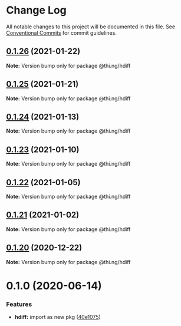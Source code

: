 # Change Log

All notable changes to this project will be documented in this file.
See [Conventional Commits](https://conventionalcommits.org) for commit guidelines.

## [0.1.26](https://github.com/thi-ng/umbrella/compare/@thi.ng/hdiff@0.1.25...@thi.ng/hdiff@0.1.26) (2021-01-22)

**Note:** Version bump only for package @thi.ng/hdiff





## [0.1.25](https://github.com/thi-ng/umbrella/compare/@thi.ng/hdiff@0.1.24...@thi.ng/hdiff@0.1.25) (2021-01-21)

**Note:** Version bump only for package @thi.ng/hdiff





## [0.1.24](https://github.com/thi-ng/umbrella/compare/@thi.ng/hdiff@0.1.23...@thi.ng/hdiff@0.1.24) (2021-01-13)

**Note:** Version bump only for package @thi.ng/hdiff





## [0.1.23](https://github.com/thi-ng/umbrella/compare/@thi.ng/hdiff@0.1.22...@thi.ng/hdiff@0.1.23) (2021-01-10)

**Note:** Version bump only for package @thi.ng/hdiff





## [0.1.22](https://github.com/thi-ng/umbrella/compare/@thi.ng/hdiff@0.1.21...@thi.ng/hdiff@0.1.22) (2021-01-05)

**Note:** Version bump only for package @thi.ng/hdiff





## [0.1.21](https://github.com/thi-ng/umbrella/compare/@thi.ng/hdiff@0.1.20...@thi.ng/hdiff@0.1.21) (2021-01-02)

**Note:** Version bump only for package @thi.ng/hdiff





## [0.1.20](https://github.com/thi-ng/umbrella/compare/@thi.ng/hdiff@0.1.19...@thi.ng/hdiff@0.1.20) (2020-12-22)

**Note:** Version bump only for package @thi.ng/hdiff





# 0.1.0 (2020-06-14)


### Features

* **hdiff:** import as new pkg ([40e1075](https://github.com/thi-ng/umbrella/commit/40e10755ca520d5d850da98d07b40f9339310318))
